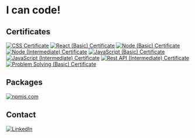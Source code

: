 # I can code!

<!-- ## Stats

<img align="" height='130px' src="https://github-readme-stats.vercel.app/api?username=danh20051995&hide_title=true&show_icons=true&include_all_commits=true&line_height=21&bg_color=0,EC6C6C,FFD479,FFFC79,73FA79&theme=graywhite" /><img align="" height='130px' src="https://github-readme-stats.vercel.app/api/top-langs/?username=danh20051995&hide_title=true&layout=compact&bg_color=0,73FA79,73FDFF,D783FF&theme=graywhite" />

[![PRs Welcome](https://img.shields.io/badge/PRs-welcome-brightgreen.svg?style=flat&logo=github)](https://github.com/danh20051995) [![Visitors](https://visitor-badge.glitch.me/badge?page_id=danh20051995.visitor-badge)](https://github.com/danh20051995) [![Open Source Love](https://badges.frapsoft.com/os/v2/open-source.svg?v=103)](https://github.com/danh20051995) -->

## Certificates

[![CSS Certificate](https://img.shields.io/static/v1?label=hackerrank&message=Cascading%20Style%20Sheets&color=brightgreen&style=for-the-badge)](https://www.hackerrank.com/certificates/f55418f13543)
[![React (Basic) Certificate](https://img.shields.io/static/v1?label=hackerrank&message=React%20(Basic)%20Certificate&color=brightgreen&style=for-the-badge)](https://www.hackerrank.com/certificates/969e30e2b081)
[![Node (Basic) Certificate](https://img.shields.io/static/v1?label=hackerrank&message=Node%20(Basic)%20Certificate&color=brightgreen&style=for-the-badge)](https://www.hackerrank.com/certificates/557d58b6b6ff)
[![Node (Intermediate) Certificate](https://img.shields.io/static/v1?label=hackerrank&message=Node%20(Intermediate)%20Certificate&color=brightgreen&style=for-the-badge)](https://www.hackerrank.com/certificates/46f8ce95f3ce)
[![JavaScript (Basic) Certificate](https://img.shields.io/static/v1?label=hackerrank&message=JavaScript%20(Basic)%20Certificate&color=brightgreen&style=for-the-badge)](https://www.hackerrank.com/certificates/c049e970b7bc)
[![JavaScript (Intermediate) Certificate](https://img.shields.io/static/v1?label=hackerrank&message=JavaScript%20(Intermediate)%20Certificate&color=brightgreen&style=for-the-badge)](https://www.hackerrank.com/certificates/3e71f815bb67)
[![Rest API (Intermediate) Certificate](https://img.shields.io/static/v1?label=hackerrank&message=Rest%20API%20(Intermediate)%20Certificate&color=brightgreen&style=for-the-badge)](https://www.hackerrank.com/certificates/e09b5c91fea2)
[![Problem Solving (Basic) Certificate](https://img.shields.io/static/v1?label=hackerrank&message=Problem%20Solving%20(Basic)%20Certificate&color=brightgreen&style=for-the-badge)](https://www.hackerrank.com/certificates/dad8772cd56c)

## Packages

[![npmjs.com](https://img.shields.io/static/v1?label=&message=npmjs.com&color=brightgreen)](https://www.npmjs.com/~danh20051995)

## Contact

[![LinkedIn](https://img.shields.io/static/v1?label=&message=LinkedIn&color=brightgreen)](http://www.linkedin.com/in/thanh-danh-le)
